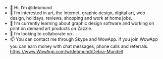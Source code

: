 - 👋 Hi, I’m @debmund
- 👀 I’m interested in art, the Internet, graphic design, digital art, web design, holidays, reviews, shopping and work at home jobs.
- 🌱 I’m currently learning about graphic design software and working on print on demand art products on Zazzle.
- 💞️ I’m looking to collaborate on ...
- 📫 You can contact me through Skype and WowApp. If you join WowApp you can earn money with chat messages, phone calls and referrals. https://www.WowApp.com/w/debmund/Debra-Mundell

<!---
debmund/debmund is a ✨ special ✨ repository because its `README.md` (this file) appears on your GitHub profile.
You can click the Preview link to take a look at your changes.
--->
